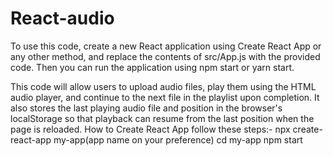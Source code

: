 # React-audio
To use this code, create a new React application using Create React App or any other method, and replace the contents of src/App.js with the provided code. Then you can run the application using npm start or yarn start.

This code will allow users to upload audio files, play them using the HTML audio player, and continue to the next file in the playlist upon completion. It also stores the last playing audio file and position in the browser's localStorage so that playback can resume from the last position when the page is reloaded.
How to Create React App follow these steps:-
npx create-react-app my-app(app name on your preference)
cd my-app
npm start
